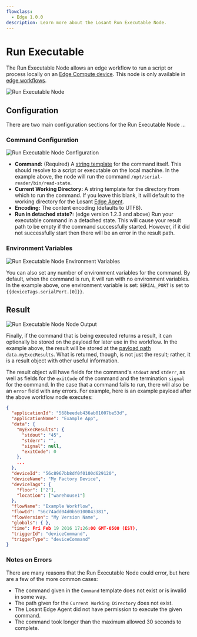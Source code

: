 ```yaml
---
flowclass:
  - Edge 1.0.0
description: Learn more about the Losant Run Executable Node.
---
```


# Run Executable

The Run Executable Node allows an edge workflow to run a script or process locally on an [Edge Compute device](/devices/edge-compute/). This node is only available in [edge workflows](/workflows/edge-workflows/).

![Run Executable Node](/images/workflows/data/run-executable-node.png "Run Executable Node")

## Configuration

There are two main configuration sections for the Run Executable Node ...

### Command Configuration

![Run Executable Node Configuration](/images/workflows/data/run-executable-node-config.png "Run Executable Node Configuration")

* **Command:** (Required) A [string template](/workflows/accessing-payload-data/#string-templates) for the command itself. This should resolve to a script or executable on the local machine. In the example above, the node will run the command `/opt/serial-reader/bin/read-state`.
* **Current Working Directory:** A string template for the directory from which to run the command. If you leave this blank, it will default to the working directory for the Losant [Edge Agent](/edge-compute/edge-agent-installation/).
* **Encoding:** The content encoding (defaults to UTF8).
* **Run in detached state?:** (edge version 1.2.3 and above) Run your executable command in a detached state. This will cause your result path to be empty if the command successfully started. However, if it did not successfully start then there will be an error in the result path.

### Environment Variables

![Run Executable Node Environment Variables](/images/workflows/data/run-executable-node-env-vars.png "Run Executable Node Environment Variables")

You can also set any number of environment variables for the command. By default, when the command is run, it will run with no environment variables. In the example above, one environment variable is set: `SERIAL_PORT` is set to `{{deviceTags.serialPort.[0]}}`.

## Result

![Run Executable Node Node Output](/images/workflows/data/run-executable-node-output.png "Run Executable Node Output")

Finally, if the command that is being executed returns a result, it can optionally be stored on the payload for later use in the workflow. In the example above, the result will be stored at the [payload path](/workflows/accessing-payload-data/#payload-paths) `data.myExecResults`. What is returned, though, is not just the result; rather, it is a result object with other useful information.

The result object will have fields for the command's `stdout` and `stderr`, as well as fields for the `exitCode` of the command and the termination `signal` for the command. In the case that a command fails to run, there will also be an `error` field with any errors. For example, here is an example payload after the above workflow node executes:

```json
{
  "applicationId": "568beedeb436ab01007be53d",
  "applicationName": "Example App",
  "data": {
    "myExecResults": {
      "stdout": "45",
      "stderr": "",
      "signal": null,
      "exitCode": 0
    },
    ...
  },
  "deviceId": "56c8967bb8df0f0100d629120",
  "deviceName": "My Factory Device",
  "deviceTags": {
    "floor": ["2"],
    "location": ["warehouse1"]
  },
  "flowName": "Example Workflow",
  "flowId": "56c74add04d0b50100043381",
  "flowVersion": "My Version Name",
  "globals": { },
  "time": Fri Feb 19 2016 17:26:00 GMT-0500 (EST),
  "triggerId": "deviceCommand",
  "triggerType": "deviceCommand"
}
```

### Notes on Errors

There are many reasons that the Run Executable Node could error, but here are a few of the more common cases:

* The command given in the `Command` template does not exist or is invalid in some way.
* The path given for the `Current Working Directory` does not exist.
* The Losant Edge Agent did not have permission to execute the given command.
* The command took longer than the maximum allowed 30 seconds to complete.
